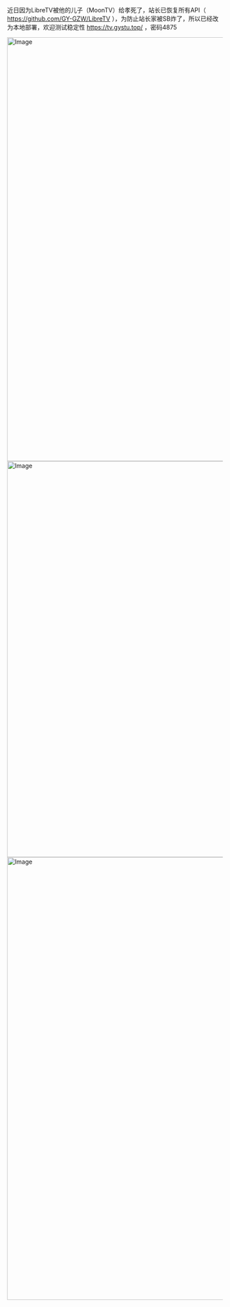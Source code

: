 近日因为LibreTV被他的儿子（MoonTV）给孝死了，站长已恢复所有API（ https://github.com/GY-GZW/LibreTV ），为防止站长家被SB炸了，所以已经改为本地部署，欢迎测试稳定性 https://tv.gystu.top/ ，密码4875

<img width="1920" height="988" alt="Image" src="https://github.com/user-attachments/assets/9d7325c9-ec14-4400-9387-126679097956" />

<img width="1919" height="923" alt="Image" src="https://github.com/user-attachments/assets/36c41ae7-973e-4e78-a30f-456cc4a16543" />

<img width="1920" height="1032" alt="Image" src="https://github.com/user-attachments/assets/ee8f7051-b7a5-40f4-8944-1d53f9fa1e8d" />